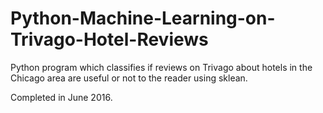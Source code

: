 # Python-Machine-Learning-on-Trivago-Hotel-Reviews
Python program which classifies if reviews on Trivago about hotels in the Chicago area are useful or not to the reader
 using sklean.

Completed in June 2016.

